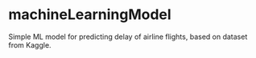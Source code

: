 # machineLearningModel

Simple ML model for predicting delay of airline flights, based on dataset from Kaggle.